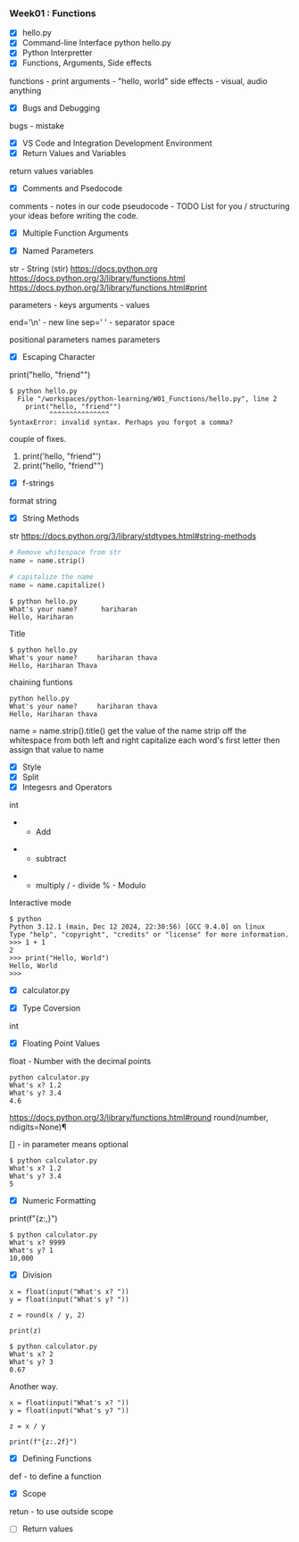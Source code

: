 ### Week01 : Functions

- [X] hello.py
- [X] Command-line Interface 
python hello.py
- [X] Python Interpretter
- [X] Functions, Arguments, Side effects

functions - print
arguments - "hello, world"
side effects - visual, audio anything

- [X] Bugs and Debugging

bugs - mistake 

- [X] VS Code and Integration Development Environment
- [X] Return Values and Variables

return values
variables

- [X] Comments and Psedocode

comments - notes in our code
pseudocode - TODO List for you / structuring your ideas before writing the code.

- [X] Multiple Function Arguments

- [X] Named Parameters

str - String (stir)
https://docs.python.org
https://docs.python.org/3/library/functions.html
https://docs.python.org/3/library/functions.html#print

parameters - keys
arguments - values

end='\n' - new line
sep=' ' - separator space

positional parameters
names parameters

- [X] Escaping Character

print("hello, "friend"")

```
$ python hello.py 
  File "/workspaces/python-learning/W01_Functions/hello.py", line 2
    print("hello, "friend"")
          ^^^^^^^^^^^^^^^
SyntaxError: invalid syntax. Perhaps you forgot a comma?
```

couple of fixes.
1. print('hello, "friend"')
2. print("hello, \"friend\"")

- [X] f-strings

format string

- [X] String Methods

str
https://docs.python.org/3/library/stdtypes.html#string-methods

```python
# Remove whitespace from str
name = name.strip()

# capitalize the name
name = name.capitalize()
```
```
$ python hello.py 
What's your name?      hariharan       
Hello, Hariharan
```

Title

```
$ python hello.py 
What's your name?     hariharan thava
Hello, Hariharan Thava
```

chaining funtions

```
python hello.py 
What's your name?     hariharan thava   
Hello, Hariharan thava
```

name = name.strip().title()
get the value of the name
strip off the whitespace from both left and right
capitalize each word's first letter
then assign that value to name

- [X] Style
- [X] Split
- [X] Integesrs and Operators

int
+ - Add
- - subtract
* - multiply
/ - divide
% - Modulo

Interactive mode
```
$ python
Python 3.12.1 (main, Dec 12 2024, 22:30:56) [GCC 9.4.0] on linux
Type "help", "copyright", "credits" or "license" for more information.
>>> 1 + 1
2
>>> print("Hello, World")
Hello, World
>>> 
```

- [X] calculator.py

- [X] Type Coversion

int

- [X] Floating Point Values

float  - Number with the decimal points

```
python calculator.py 
What's x? 1.2
What's y? 3.4
4.6
```

https://docs.python.org/3/library/functions.html#round
round(number, ndigits=None)¶

[] - in parameter means optional

```
$ python calculator.py 
What's x? 1.2
What's y? 3.4
5
```

- [X] Numeric Formatting

print(f"{z:,}")

```
$ python calculator.py 
What's x? 9999
What's y? 1
10,000
```

- [X] Division

```
x = float(input("What's x? "))
y = float(input("What's y? "))

z = round(x / y, 2)

print(z)
```
```
$ python calculator.py 
What's x? 2
What's y? 3
0.67
```

Another way.
```
x = float(input("What's x? "))
y = float(input("What's y? "))

z = x / y

print(f"{z:.2f}")
```

- [X] Defining Functions

def - to define a function

- [X] Scope

retun - to use outside scope

- [ ] Return values
